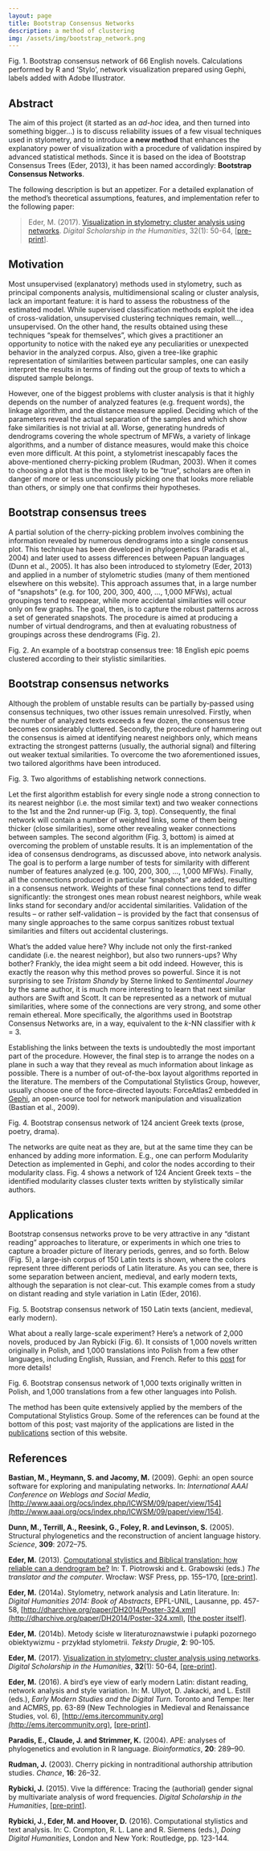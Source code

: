 ```yaml
---
layout: page
title: Bootstrap Consensus Networks
description: a method of clustering
img: /assets/img/bootstrap_network.png
---
```




<div>
    <img class="col three left" src="{{ site.baseurl }}/assets/img/66_English_novels_network.png" alt="" title="Bootstrap consensus network of 66 English novels"/>
</div>
<div class="col three caption">
    Fig. 1. Bootstrap consensus network of 66 English novels. Calculations performed by R and ‘Stylo’, network visualization prepared using Gephi, labels added with Adobe Illustrator.
</div>


## Abstract

The aim of this project (it started as an _ad-hoc_ idea, and then turned into something bigger...) is to discuss reliability issues of a few visual techniques used in stylometry, and to introduce **a new method** that enhances the explanatory power of visualization with a procedure of validation inspired by advanced statistical methods. Since it is based on the idea of Bootstrap Consensus Trees (Eder, 2013), it has been named accordingly: **Bootstrap Consensus Networks**.

The following description is but an appetizer. For a detailed explanation of the method’s theoretical assumptions, features, and implementation refer to the following paper:

> Eder, M. (2017). [Visualization in stylometry: cluster analysis using networks](http://dsh.oxfordjournals.org/content/early/2015/12/02/llc.fqv061). _Digital Scholarship in the Humanities_, 32(1): 50-64, [[pre-print](https://github.com/computationalstylistics/preprints/blob/master/m-eder_visualization_in_stylometry.pdf)].



## Motivation

Most unsupervised (explanatory) methods used in stylometry, such as principal components analysis, multidimensional scaling or cluster analysis, lack an important feature: it is hard to assess the robustness of the estimated model. While supervised classification methods exploit the idea of cross-validation, unsupervised clustering techniques remain, well..., unsupervised. On the other hand, the results obtained using these techniques “speak for themselves”, which gives a practitioner an opportunity to notice with the naked eye any peculiarities or unexpected behavior in the analyzed corpus. Also, given a tree-like graphic representation of similarities between particular samples, one can easily interpret the results in terms of finding out the group of texts to which a disputed sample belongs.

However, one of the biggest problems with cluster analysis is that it highly depends on the number of analyzed features (e.g. frequent words), the linkage algorithm, and the distance measure applied. Deciding which of the parameters reveal the actual separation of the samples and which show fake similarities is not trivial at all. Worse, generating hundreds of dendrograms covering the whole spectrum of MFWs, a variety of linkage algorithms, and a number of distance measures, would make this choice even more difficult. At this point, a stylometrist inescapably faces the above-mentioned cherry-picking problem (Rudman, 2003). When it comes to choosing a plot that is the most likely to be “true”, scholars are often in danger of more or less unconsciously picking one that looks more reliable than others, or simply one that confirms their hypotheses.



## Bootstrap consensus trees

A partial solution of the cherry-picking problem involves combining the information revealed by numerous dendrograms into a single consensus plot. This technique has been developed in phylogenetics (Paradis et al., 2004) and later used to assess differences between Papuan languages (Dunn et al., 2005). It has also been introduced to stylometry (Eder, 2013) and applied in a number of stylometric studies (many of them mentioned elsewhere on this website). This approach assumes that, in a large number of “snapshots” (e.g. for 100, 200, 300, 400, …, 1,000 MFWs), actual groupings tend to reappear, while more accidental similarities will occur only on few graphs. The goal, then, is to capture the robust patterns across a set of generated snapshots. The procedure is aimed at producing a number of virtual dendrograms, and then at evaluating robustness of groupings across these dendrograms (Fig. 2). 

<div>
    <img class="col two left" src="{{ site.baseurl }}/assets/img/English_poetry.png" alt="" title="An example of a bootstrap consensus tree"/>
</div>
<div class="col two caption">
    Fig. 2. An example of a bootstrap consensus tree: 18 English epic poems clustered according to their stylistic similarities.
</div>


## Bootstrap consensus networks

Although the problem of unstable results can be partially by-passed using consensus techniques, two other issues remain unresolved. Firstly, when the number of analyzed texts exceeds a few dozen, the consensus tree becomes considerably cluttered. Secondly, the procedure of hammering out the consensus is aimed at identifying nearest neighbors only, which means extracting the strongest patterns (usually, the authorial signal) and filtering out weaker textual similarities. To overcome the two aforementioned issues, two tailored algorithms have been introduced.

<div>
    <img class="col three left" src="{{ site.baseurl }}/assets/img/diagram_1.png" alt="" title="Two algorithms of establishing network connections"/>
</div>
<div class="col three caption">
    Fig. 3. Two algorithms of establishing network connections.
</div>

Let the first algorithm establish for every single node a strong connection to its nearest neighbor (i.e. the most similar text) and two weaker connections to the 1st and the 2nd runner-up (Fig. 3, top). Consequently, the final network will contain a number of weighted links, some of them being thicker (close similarities), some other revealing weaker connections between samples. The second algorithm (Fig. 3, bottom) is aimed at overcoming the problem of unstable results. It is an implementation of the idea of consensus dendrograms, as discussed above, into network analysis. The goal is to perform a large number of tests for similarity with different number of features analyzed (e.g. 100, 200, 300, ..., 1,000 MFWs). Finally, all the connections produced in particular “snapshots” are added, resulting in a consensus network. Weights of these final connections tend to differ significantly: the strongest ones mean robust nearest neighbors, while weak links stand for secondary and/or accidental similarities. Validation of the results – or rather self-validation – is provided by the fact that consensus of many single approaches to the same corpus sanitizes robust textual similarities and filters out accidental clusterings.

What’s the added value here? Why include not only the first-ranked candidate (i.e. the nearest neighbor), but also two runners-ups? Why bother? Frankly, the idea might seem a bit odd indeed. However, this is exactly the reason why this method proves so powerful. Since it is not surprising to see _Tristam Shandy_ by Sterne linked to _Sentimental Journey_ by the same author, it is much more interesting to learn that next similar authors are Swift and Scott. It can be represented as a network of mutual similarities, where some of the connections are very strong, and some other remain ethereal. More specifically, the algorithms used in Bootstrap Consensus Networks are, in a way, equivalent to the _k_-NN classifier with _k_ = 3.

Establishing the links between the texts is undoubtedly the most important part of the procedure. However, the final step is to arrange the nodes on a plane in such a way that they reveal as much information about linkage as possible. There is a number of out-of-the-box layout algorithms reported in the literature. The members of the Computational Stylistics Group, however, usually choose one of the force-directed layouts: ForceAtlas2 embedded in [Gephi](https://gephi.org/), an open-source tool for network manipulation and visualization (Bastian et al., 2009).



<div>
    <img class="col three left" src="{{ site.baseurl }}/assets/img/124_Greek_texts.png" alt="" title="Bootstrap consensus network of 124 ancient Greek texts"/>
</div>
<div class="col three caption">
    Fig. 4. Bootstrap consensus network of 124 ancient Greek texts (prose, poetry, drama).
</div>


The networks are quite neat as they are, but at the same time they can be enhanced by adding more information. E.g., one can perform Modularity Detection as implemented in Gephi, and color the nodes according to their modularity class. Fig. 4 shows a network of 124 Ancient Greek texts – the identified modularity classes cluster texts written by stylistically similar authors.



## Applications 

Bootstrap consensus networks prove to be very attractive in any “distant reading” approaches to literature, or experiments in which one tries to capture a broader picture of literary periods, genres, and so forth. Below (Fig. 5), a large-ish corpus of 150 Latin texts is shown, where the colors represent three different periods of Latin literature. As you can see, there is some separation between ancient, medieval, and early modern texts, although the separation is not clear-cut. This example comes from a study on distant reading and style variation in Latin (Eder, 2016).

<div>
    <img class="col three left" src="{{ site.baseurl }}/assets/img/latin_network.jpg" alt="" title="Bootstrap consensus network of 150 Latin texts"/>
</div>
<div class="col three caption">
    Fig. 5. Bootstrap consensus network of 150 Latin texts (ancient, medieval, early modern).
</div>

What about a really large-scale experiment? Here’s a network of 2,000 novels, produced by Jan Rybicki (Fig. 6). It consists of 1,000 novels written originally in Polish, and 1,000 translations into Polish from a few other languages, including English, Russian, and French. Refer to this [post](https://sites.google.com/site/computationalstylistics/projects/translationese) for more details!

<div>
    <img class="col three left" src="{{ site.baseurl }}/assets/img/network_translationese.png" alt="" title="Bootstrap consensus network of 2,000 texts in Polish"/>
</div>
<div class="col three caption">
    Fig. 6. Bootstrap consensus network of 1,000 texts originally written in Polish, and 1,000 translations from a few other languages into Polish.
</div>


The method has been quite extensively applied by the members of the Computational Stylistics Group. Some of the references can be found at the bottom of this post; vast majority of the applications are listed in the [publications](https://computationalstylistics.github.io/publications/) section of this website.




## References

**Bastian, M., Heymann, S. and Jacomy, M.** (2009). Gephi: an open source software for exploring and manipulating networks. In: _International AAAI Conference on Weblogs and Social Media_, [http://www.aaai.org/ocs/index.php/ICWSM/09/paper/view/154](http://www.aaai.org/ocs/index.php/ICWSM/09/paper/view/154).

**Dunn, M., Terrill, A., Reesink, G., Foley, R. and Levinson, S.** (2005). Structural phylogenetics and the reconstruction of ancient language history. _Science_, **309**: 2072–75.

**Eder, M.** (2013). [Computational stylistics and Biblical translation: how reliable can a dendrogram be?](http://www.wsf.edu.pl/upload_module/wysiwyg/Wydawnictwo%20WSF/The%20Translator%20and%20the%20Computer_Piotrowski_Grabowski.pdf) In: T. Piotrowski and Ł. Grabowski (eds.) _The translator and the computer_. Wrocław: WSF Press, pp. 155–170, [[pre-print](https://github.com/computationalstylistics/preprints/blob/master/Eder_Reliability_issues_11122012.pdf)].

**Eder, M.** (2014a). Stylometry, network analysis and Latin literature. In: _Digital Humanities 2014: Book of Abstracts_, EPFL-UNIL, Lausanne, pp. 457-58, [http://dharchive.org/paper/DH2014/Poster-324.xml](http://dharchive.org/paper/DH2014/Poster-324.xml), [[the poster itself](https://github.com/computationalstylistics/preprints/blob/master/m-eder_poster_DH2014.pdf)].

**Eder, M.** (2014b). Metody ścisłe w literaturoznawstwie i pułapki pozornego obiektywizmu - przykład stylometrii. _Teksty Drugie_, **2**: 90-105.

**Eder, M.** (2017). [Visualization in stylometry: cluster analysis using networks](http://dsh.oxfordjournals.org/content/early/2015/12/02/llc.fqv061). _Digital Scholarship in the Humanities_, **32**(1): 50-64, [[pre-print](https://github.com/computationalstylistics/preprints/blob/master/m-eder_visualization_in_stylometry.pdf)].

**Eder, M.** (2016). A bird’s eye view of early modern Latin: distant reading, network analysis and style variation. In: M. Ullyot, D. Jakacki, and L. Estill (eds.), _Early Modern Studies and the Digital Turn_. Toronto and Tempe: Iter and ACMRS, pp. 63-89 (New Technologies in Medieval and Renaissance Studies, vol. 6), [http://ems.itercommunity.org](http://ems.itercommunity.org), [[pre-print](https://github.com/computationalstylistics/preprints/blob/master/Early_modern_latin_PRE-PRINT.pdf)].

**Paradis, E., Claude, J. and Strimmer, K.** (2004). APE: analyses of phylogenetics and evolution in R language. _Bioinformatics_, **20**: 289–90.

**Rudman, J.** (2003). Cherry picking in nontraditional authorship attribution studies. _Chance_, **16**: 26–32.

**Rybicki, J.** (2015). Vive la différence: Tracing the (authorial) gender signal by multivariate analysis of word frequencies. _Digital Scholarship in the Humanities_, [[pre-print](https://github.com/computationalstylistics/preprints/blob/master/Rybicki%20Difference%20preprint.pdf)].

**Rybicki, J., Eder, M. and Hoover, D.** (2016). Computational stylistics and text analysis. In: C. Crompton, R. L. Lane and R. Siemens (eds.), _Doing Digital Humanities_, London and New York: Routledge, pp. 123-144.


